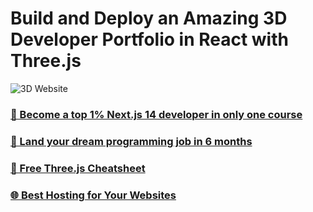 # Build and Deploy an Amazing 3D Developer Portfolio in React with Three.js

![3D Website](https://i.ibb.co/ryytGVx/Screenshot-2025-11-25-at-11-28-11-AM.png)

### [🌟 Become a top 1% Next.js 14 developer in only one course](https://jsmastery.pro/next14)

### [🚀 Land your dream programming job in 6 months](https://jsmastery.pro/masterclass)

### [📙 Free Three.js Cheatsheet](https://resource.jsmastery.pro/threejs-cheatsheet)

### [🌐 Best Hosting for Your Websites](https://hostinger.com/javascript10)
